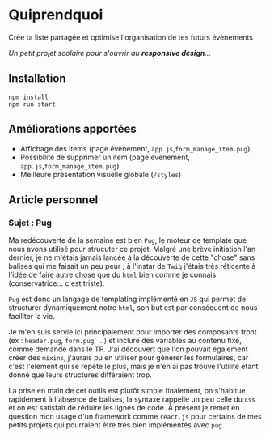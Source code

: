 # Quiprendquoi

Crée ta liste partagée et optimise l'organisation de tes futurs évènements

<i>Un petit projet scolaire pour s'ouvrir au <strong>responsive design</strong>...</i>

## Installation

`npm install`
<br>
`npm run start`

## Améliorations apportées

- Affichage des items (page évènement, `app.js`,`form_manage_item.pug`)
- Possibilité de supprimer un item (page évènement, `app.js`,`form_manage_item.pug`)
- Meilleure présentation visuelle globale (`/styles`)

## Article personnel

### Sujet : Pug

Ma redécouverte de la semaine est bien `Pug`, le moteur de template que nous avons utilisé pour strucuter ce projet. Malgré une brève initiation l'an dernier, je ne m'étais jamais lancée à la découverte de cette "chose" sans balises qui me faisait un peu peur ; à l'instar de `Twig` j'étais très réticente à l'idée de faire autre chose que du `html` bien comme je connais (conservatrice... c'est triste). 

`Pug` est donc un langage de templating implémenté en `JS` qui permet de structurer dynamiquement notre `html`, son but est par conséquent de nous faciliter la vie.

Je m'en suis servie ici principalement pour importer des composants front (ex : `header.pug`, `form.pug`, ...) et inclure des variables au contenu fixe, comme demandé dans le TP. J'ai découvert que l'on pouvait également créer des `mixins`, j'aurais pu en utiliser pour générer les formulaires, car c'est l'élément qui se répète le plus, mais je n'en ai pas trouvé l'utilité étant donné que leurs structures différaient trop.

La prise en main de cet outils est plutôt simple finalement, on s'habitue rapidement à l'absence de balises, la syntaxe rappelle un peu celle du `css` et on est satisfait de réduire les lignes de code. À présent je remet en question mon usage d'un framework comme `react.js` pour certains de mes petits projets qui pourraient être très bien implémentés avec `pug`.
